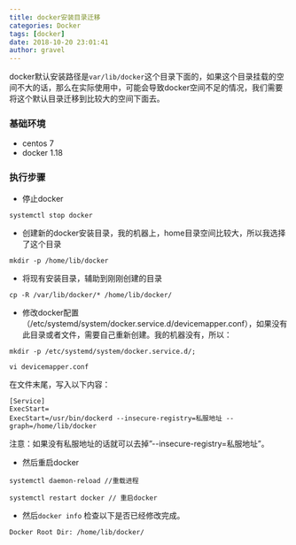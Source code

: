```yaml
---
title: docker安装目录迁移
categories: Docker
tags: [docker]
date: 2018-10-20 23:01:41 
author: gravel
---
```


docker默认安装路径是`var/lib/docker`这个目录下面的，如果这个目录挂载的空间不大的话，那么在实际使用中，可能会导致docker空间不足的情况，我们需要将这个默认目录迁移到比较大的空间下面去。

<!--more-->

### 基础环境
* centos 7
* docker 1.18

### 执行步骤

* 停止docker

```
systemctl stop docker
```

* 创建新的docker安装目录，我的机器上，home目录空间比较大，所以我选择了这个目录
```
mkdir -p /home/lib/docker
```
* 将现有安装目录，辅助到刚刚创建的目录
```
cp -R /var/lib/docker/* /home/lib/docker/
```

* 修改docker配置（/etc/systemd/system/docker.service.d/devicemapper.conf），如果没有此目录或者文件，需要自己重新创建。我的机器没有，所以：
```
mkdir -p /etc/systemd/system/docker.service.d/;

vi devicemapper.conf
```

在文件末尾，写入以下内容：
```
[Service]
ExecStart=
ExecStart=/usr/bin/dockerd --insecure-registry=私服地址 --graph=/home/lib/docker
```

 注意：如果没有私服地址的话就可以去掉”--insecure-registry=私服地址”。

 * 然后重启docker
```
systemctl daemon-reload //重载进程

systemctl restart docker // 重启docker
```

* 然后`docker info` 检查以下是否已经修改完成。
```
Docker Root Dir: /home/lib/docker/
```
